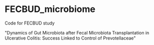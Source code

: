 # FECBUD_microbiome
Code for FECBUD study

"Dynamics of Gut Microbiota after Fecal Microbiota Transplantation in Ulcerative Colitis: Success Linked to Control of Prevotellaceae"